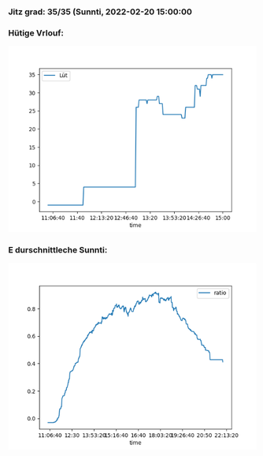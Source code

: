### Jitz grad: 35/35 (Sunnti, 2022-02-20 15:00:00

### Hütige Vrlouf:
![Graph](Today.png)

### E durschnittleche Sunnti:
![Graph](Sunnti.png)